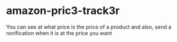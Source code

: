 # amazon-pric3-track3r
You can see at what price is the price of a product and also, send a norification when it is at the price you want
